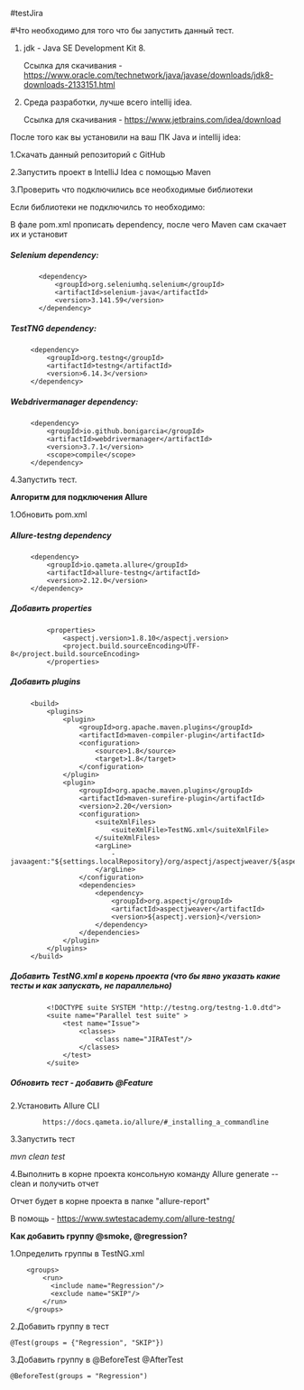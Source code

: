 #testJira

#Что необходимо для того что бы запустить данный тест.

1. jdk - Java SE Development Kit 8.
   
    Ссылка для скачивания - https://www.oracle.com/technetwork/java/javase/downloads/jdk8-downloads-2133151.html

2. Среда разработки, лучше всего intellij idea.    
   
    Ссылка для скачивания - https://www.jetbrains.com/idea/download
    
 После того как вы установили на ваш ПК Java и intellij idea:
 
 1.Скачать данный репозиторий с GitHub
 
 2.Запустить проект в IntelliJ Idea с помощью Maven

 3.Проверить что подключились все необходимые библиотеки
 
 Если библиотеки не подключилсь то необходимо:
 
 В фале pom.xml прописать dependency, после чего Maven сам скачает их и установит
 
##### Selenium dependency:
  
           <dependency>
               <groupId>org.seleniumhq.selenium</groupId>
               <artifactId>selenium-java</artifactId>
               <version>3.141.59</version>
           </dependency>
 
##### TestTNG dependency:
 
         <dependency>
             <groupId>org.testng</groupId>
             <artifactId>testng</artifactId>
             <version>6.14.3</version>
         </dependency>
    
    
##### Webdrivermanager dependency:
 
         <dependency>
             <groupId>io.github.bonigarcia</groupId>
             <artifactId>webdrivermanager</artifactId>
             <version>3.7.1</version>
             <scope>compile</scope>
         </dependency>
         
 4.Запустить тест. 
 
 
   **Алгоритм для подключения Allure**
   
 1.Обновить pom.xml
  
##### Allure-testng dependency

         <dependency>
             <groupId>io.qameta.allure</groupId>
             <artifactId>allure-testng</artifactId>
             <version>2.12.0</version>
         </dependency>   
         
         
##### Добавить properties
             <properties>
                 <aspectj.version>1.8.10</aspectj.version>
                 <project.build.sourceEncoding>UTF-8</project.build.sourceEncoding>
             </properties>     
      
##### Добавить plugins
         <build>
             <plugins>
                 <plugin>
                     <groupId>org.apache.maven.plugins</groupId>
                     <artifactId>maven-compiler-plugin</artifactId>
                     <configuration>
                         <source>1.8</source>
                         <target>1.8</target>
                     </configuration>
                 </plugin>
                 <plugin>
                     <groupId>org.apache.maven.plugins</groupId>
                     <artifactId>maven-surefire-plugin</artifactId>
                     <version>2.20</version>
                     <configuration>
                         <suiteXmlFiles>
                             <suiteXmlFile>TestNG.xml</suiteXmlFile>
                         </suiteXmlFiles>
                         <argLine>
                             -javaagent:"${settings.localRepository}/org/aspectj/aspectjweaver/${aspectj.version}/aspectjweaver-${aspectj.version}.jar"
                         </argLine>
                     </configuration>
                     <dependencies>
                         <dependency>
                             <groupId>org.aspectj</groupId>
                             <artifactId>aspectjweaver</artifactId>
                             <version>${aspectj.version}</version>
                         </dependency>
                     </dependencies>
                 </plugin>
             </plugins>
         </build>                                
             
##### Добавить TestNG.xml в корень проекта (что бы явно указать какие тесты и как запускать, не параллельно)
             <!DOCTYPE suite SYSTEM "http://testng.org/testng-1.0.dtd">
             <suite name="Parallel test suite" >
                 <test name="Issue">
                     <classes>
                         <class name="JIRATest"/>
                     </classes>
                 </test>
             </suite>
             
##### Обновить тест - добавить @Feature

2.Установить Allure CLI
           
            https://docs.qameta.io/allure/#_installing_a_commandline
           
3.Запустить тест

_mvn clean test_

4.Выполнить в корне проекта консольную команду Allure generate --clean и получить отчет

Отчет будет в корне проекта в папке "allure-report"

В помощь - https://www.swtestacademy.com/allure-testng/


**Как добавить группу @smoke, @regression?**


1.Определить группы в TestNG.xml

        <groups>
            <run>
              <include name="Regression"/>
              <exclude name="SKIP"/>
            </run>
        </groups>
        
2.Добавить группу в тест

    @Test(groups = {"Regression", "SKIP"})
    
3.Добавить группу в @BeforeTest @AfterTest

    @BeforeTest(groups = "Regression")
